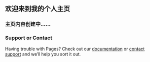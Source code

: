 ## 欢迎来到我的个人主页

### 主页内容创建中……

### Support or Contact

Having trouble with Pages? Check out our [documentation](https://docs.github.com/categories/github-pages-basics/) or [contact support](https://github.com/contact) and we’ll help you sort it out.
